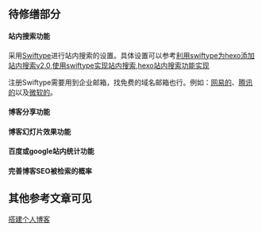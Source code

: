 

## 待修缮部分

#### 站内搜索功能
采用[Swiftype](https://swiftype.com)进行站内搜索的设置。具体设置可以参考[利用swiftype为hexo添加站内搜索v2.0](http://www.jerryfu.net/post/search-engine-for-hexo-with-swiftype-v2.html),[使用swiftype实现站内搜索](http://blog.csdn.net/v123411739/article/details/45092871),[hexo站内搜索功能实现](http://blog.csdn.net/github_37744981/article/details/64906694)

注册Swiftype需要用到企业邮箱，找免费的域名邮箱也行。例如：[网易的](http://ym.163.com)、[腾讯的](http://domain.mail.qq.com)以及[微软的](http://domains.live.com)。

#### 博客分享功能

#### 博客幻灯片效果功能

#### 百度或google站内统计功能

#### 完善博客SEO被检索的概率



## 其他参考文章可见
[搭建个人博客](http://www.jianshu.com/p/507debc4b7bf)